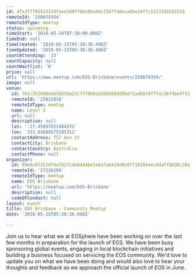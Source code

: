 ```yaml
---
id: 4fa3ff795533334faee589ff8be9ba04c2567fa0eca6be34ffc5223345501510
remoteId: '250679354'
remoteIdType: meetup
status: upcoming
timeStart: '2018-05-24T07:30:00.000Z'
timeEnd: null
timeCreated: '2018-05-15T05:38:36.498Z'
timeUpdated: '2018-05-15T05:38:36.498Z'
countAttending: '15'
countCapacity: null
countWaitlist: '0'
price: null
url: 'https://www.meetup.com/EOS-Brisbane/events/250679354/'
image: null
venue:
  id: 762c352946dab3bb58a23c7f7860a3dd56669d96d71ad60c0f77ac36f4be9f41
  remoteId: '25831918'
  remoteIdType: meetup
  name: Level 5
  url: null
  description: null
  lat: '-27.45697021484375'
  lon: '153.03689575195312'
  contactAddress: 757 Ann St
  contactCity: Brisbane
  contactCountry: Australia
  contactPhone: null
organizer:
  id: 99e6c871529f4a7627c4e0444be1a6a7ab419d0e97710184aecddaff8d38c20a
  remoteId: '27236289'
  remoteIdType: meetup
  name: EOS Brisbane
  url: 'https://meetup.com/EOS-Brisbane'
  description: null
  codeOfConduct: null
layout: event
title: EOS Brisbane - Community Meetup
date: '2018-05-15T05:38:36.498Z'

---
```

<p>Join us to hear what we at EOSphere have been working on over the last few months in preparation for the launch of EOS. We have been busy sponsoring global events, engaging in local blockchain initiatives and building a business focused on servicing the EOS community. We'd love to update you on what we have been doing and would also love to hear your thoughts and feedback as we approach the official launch of EOS in June.</p>
